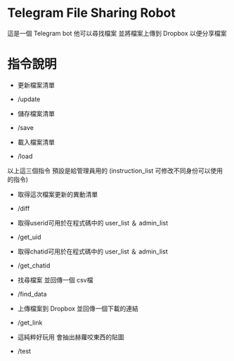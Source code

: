 # Telegram File Sharing Robot
這是一個 Telegram bot 他可以尋找檔案 並將檔案上傳到 Dropbox 以便分享檔案

# 指令說明
- 更新檔案清單
- /update

- 儲存檔案清單
- /save

- 載入檔案清單
- /load

以上這三個指令 預設是給管理員用的  (instruction_list 可修改不同身份可以使用的指令)

- 取得這次檔案更新的異動清單
- /diff

- 取得userid可用於在程式碼中的 user_list ＆ admin_list
- /get_uid

- 取得chatid可用於在程式碼中的 user_list ＆ admin_list
- /get_chatid

- 找尋檔案 並回傳一個 csv檔
- /find_data

- 上傳檔案到 Dropbox 並回傳一個下載的連結
- /get_link

- 這純粹好玩用 會抽出赫蘿咬東西的貼圖
- /test
